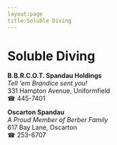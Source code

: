 ```yaml
---
layout:page
title:Soluble Diving
---
```

# Soluble Diving

**B.B.R.C.O.T. Spandau Holdings**  
_Tell 'em Brandice sent you!_  
331 Hampton Avenue, Uniformfield  
☎ 445-7401



**Oscarton Spandau**  
_A Proud Member of Berber Family_  
617 Bay Lane, Oscarton  
☎ 253-6707



